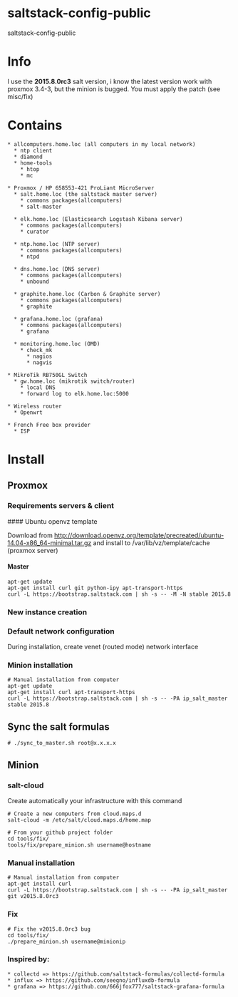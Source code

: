 # saltstack-config-public
saltstack-config-public

# Info

I use the **2015.8.0rc3** salt version, i know the latest version work with proxmox 3.4-3, 
but the minion is bugged. You must apply the patch (see misc/fix)

# Contains

    * allcomputers.home.loc (all computers in my local network)
      * ntp client
      * diamond
      * home-tools
        * htop
        * mc
 
    * Proxmox / HP 658553-421 ProLiant MicroServer
      * salt.home.loc (the saltstack master server)
        * commons packages(allcomputers)
        * salt-master
     
      * elk.home.loc (Elasticsearch Logstash Kibana server)
        * commons packages(allcomputers)
        * curator 
     
      * ntp.home.loc (NTP server)
        * commons packages(allcomputers)
        * ntpd
     
      * dns.home.loc (DNS server)
        * commons packages(allcomputers)
        * unbound

      * graphite.home.loc (Carbon & Graphite server)
        * commons packages(allcomputers)
        * graphite

      * grafana.home.loc (grafana)
        * commons packages(allcomputers)
        * grafana
        
      * monitoring.home.loc (OMD)
        * check_mk
          * nagios
          * nagvis

    * MikroTik RB750GL Switch
      * gw.home.loc (mikrotik switch/router)
        * local DNS
        * forward log to elk.home.loc:5000 
 
    * Wireless router
      * Openwrt
 
    * French Free box provider
      * ISP
   
# Install

## Proxmox

### Requirements servers & client

#### Ubuntu openvz template

Download from http://download.openvz.org/template/precreated/ubuntu-14.04-x86_64-minimal.tar.gz and install to  /var/lib/vz/template/cache (proxmox server)

#### Master  
    
    apt-get update
    apt-get install curl git python-ipy apt-transport-https
    curl -L https://bootstrap.saltstack.com | sh -s -- -M -N stable 2015.8

### New instance creation

### Default network configuration

During installation, create venet (routed mode) network interface

### Minion installation

    # Manual installation from computer
    apt-get update
    apt-get install curl apt-transport-https
    curl -L https://bootstrap.saltstack.com | sh -s -- -PA ip_salt_master stable 2015.8

## Sync the salt formulas

    # ./sync_to_master.sh root@x.x.x.x 

## Minion
    
### salt-cloud

Create automatically your infrastructure with this command 
    
    # Create a new computers from cloud.maps.d 
    salt-cloud -m /etc/salt/cloud.maps.d/home.map
    
    # From your github project folder
    cd tools/fix/
    tools/fix/prepare_minion.sh username@hostname

### Manual installation

    # Manual installation from computer
    apt-get install curl
    curl -L https://bootstrap.saltstack.com | sh -s -- -PA ip_salt_master git v2015.8.0rc3
    
### Fix

    # Fix the v2015.8.0rc3 bug
    cd tools/fix/
    ./prepare_minion.sh username@minionip

### Inspired by:
    
    * collectd => https://github.com/saltstack-formulas/collectd-formula
    * influx => https://github.com/seegno/influxdb-formula
    * grafana => https://github.com/666jfox777/saltstack-grafana-formula
